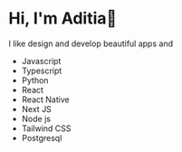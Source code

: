 # Hi, I'm Aditia👋
I like design and develop beautiful apps and

* Javascript
* Typescript
* Python
* React
* React Native
* Next JS
* Node js
* Tailwind CSS
* Postgresql
